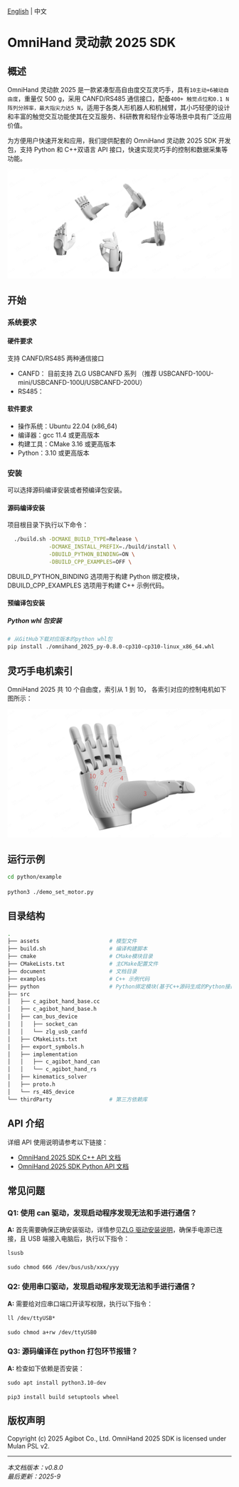 [English](README.md) | 中文

# OmniHand 灵动款 2025 SDK

## 概述

OmniHand 灵动款 2025 是一款紧凑型高自由度交互灵巧手，具有`10主动+6被动自由度`，重量仅 500 g，采用 CANFD/RS485 通信接口，配备`400+ 触觉点位和0.1 N 阵列分辨率，最大指尖力达5 N`，适用于各类人形机器人和机械臂，其小巧轻便的设计和丰富的触觉交互功能使其在交互服务、科研教育和轻作业等场景中具有广泛应用价值。

为方便用户快速开发和应用，我们提供配套的 OmniHand 灵动款 2025 SDK 开发包，支持 Python 和 C++双语言 API 接口，快速实现灵巧手的控制和数据采集等功能。

![](document/pic/hand.jpg)

## 开始

### 系统要求

#### 硬件要求

支持 CANFD/RS485 两种通信接口

- CANFD： 目前支持 ZLG USBCANFD 系列 （推荐 USBCANFD-100U-mini/USBCANFD-100U/USBCANFD-200U）
- RS485：

#### 软件要求

- 操作系统：Ubuntu 22.04 (x86_64)
- 编译器：gcc 11.4 或更高版本
- 构建工具：CMake 3.16 或更高版本
- Python：3.10 或更高版本

### 安装

可以选择源码编译安装或者预编译包安装。

#### 源码编译安装

项目根目录下执行以下命令：

```bash
  ./build.sh -DCMAKE_BUILD_TYPE=Release \
             -DCMAKE_INSTALL_PREFIX=./build/install \
             -DBUILD_PYTHON_BINDING=ON \
             -DBUILD_CPP_EXAMPLES=OFF \
```

DBUILD_PYTHON_BINDING 选项用于构建 Python 绑定模块，DBUILD_CPP_EXAMPLES 选项用于构建 C++ 示例代码。

#### 预编译包安装

##### Python whl 包安装

```bash
# 从GitHub下载对应版本的python whl包
pip install ./omnihand_2025_py-0.8.0-cp310-cp310-linux_x86_64.whl
```

## 灵巧手电机索引

OmniHand 2025 共 10 个自由度，索引从 1 到 10， 各索引对应的控制电机如下图所示：

![](document/pic/hand_motors.jpg)

## 运行示例

```bash
cd python/example

python3 ./demo_set_motor.py
```

## 目录结构

```bash
.
├── assets                      # 模型文件
├── build.sh                    # 编译构建脚本
├── cmake                       # CMake模块目录
├── CMakeLists.txt              # 主CMake配置文件
├── document                    # 文档目录
├── examples                    # C++ 示例代码
├── python                      # Python绑定模块(基于C++源码生成的Python接口)
├── src
│   ├── c_agibot_hand_base.cc
│   ├── c_agibot_hand_base.h
│   ├── can_bus_device
│   │   ├── socket_can
│   │   └── zlg_usb_canfd
│   ├── CMakeLists.txt
│   ├── export_symbols.h
│   ├── implementation
│   │   ├── c_agibot_hand_can
│   │   └── c_agibot_hand_rs
│   ├── kinematics_solver
│   ├── proto.h
│   └── rs_485_device
└── thirdParty                  # 第三方依赖库
```

## API 介绍

详细 API 使用说明请参考以下链接：

- [OmniHand 2025 SDK C++ API 文档](document/zh_cn/API_CPP.md)
- [OmniHand 2025 SDK Python API 文档](document/API_PYTHON.md)

## 常见问题

### Q1: 使用 can 驱动，发现启动程序发现无法和手进行通信？

**A:** 首先需要确保正确安装驱动，详情参见[ZLG 驱动安装说明](https://manual.zlg.cn/web/#/42/1710:~:text=%23sudo%20chmod%20666%20/dev/bus/usb/xxx/yyy)，确保手电源已连接，且 USB 端接入电脑后，执行以下指令：

```shell
lsusb

sudo chmod 666 /dev/bus/usb/xxx/yyy
```

### Q2: 使用串口驱动，发现启动程序发现无法和手进行通信？

**A:** 需要给对应串口端口开读写权限，执行以下指令：

```shell
ll /dev/ttyUSB*

sudo chmod a+rw /dev/ttyUSB0
```

### Q3: 源码编译在 python 打包环节报错？

**A:** 检查如下依赖是否安装：

```shell
sudo apt install python3.10-dev

pip3 install build setuptools wheel
```

## 版权声明

Copyright (c) 2025 Agibot Co., Ltd. OmniHand 2025 SDK is licensed under Mulan PSL v2.

---

_本文档版本：v0.8.0_  
_最后更新：2025-9_

